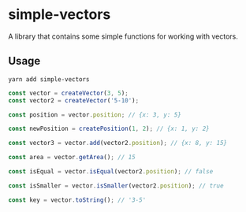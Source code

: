 # simple-vectors

A library that contains some simple functions for working with vectors.

## Usage

`yarn add simple-vectors`

```js
const vector = createVector(3, 5);
const vector2 = createVector('5-10');

const position = vector.position; // {x: 3, y: 5}

const newPosition = createPosition(1, 2); // {x: 1, y: 2}

const vector3 = vector.add(vector2.position); // {x: 8, y: 15}

const area = vector.getArea(); // 15

const isEqual = vector.isEqual(vector2.position); // false

const isSmaller = vector.isSmaller(vector2.position); // true

const key = vector.toString(); // '3-5'
```
